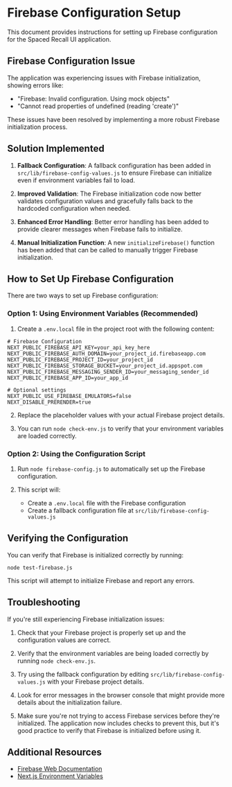 # Firebase Configuration Setup

This document provides instructions for setting up Firebase configuration for the Spaced Recall UI application.

## Firebase Configuration Issue

The application was experiencing issues with Firebase initialization, showing errors like:
- "Firebase: Invalid configuration. Using mock objects"
- "Cannot read properties of undefined (reading 'create')"

These issues have been resolved by implementing a more robust Firebase initialization process.

## Solution Implemented

1. **Fallback Configuration**: A fallback configuration has been added in `src/lib/firebase-config-values.js` to ensure Firebase can initialize even if environment variables fail to load.

2. **Improved Validation**: The Firebase initialization code now better validates configuration values and gracefully falls back to the hardcoded configuration when needed.

3. **Enhanced Error Handling**: Better error handling has been added to provide clearer messages when Firebase fails to initialize.

4. **Manual Initialization Function**: A new `initializeFirebase()` function has been added that can be called to manually trigger Firebase initialization.

## How to Set Up Firebase Configuration

There are two ways to set up Firebase configuration:

### Option 1: Using Environment Variables (Recommended)

1. Create a `.env.local` file in the project root with the following content:

```
# Firebase Configuration
NEXT_PUBLIC_FIREBASE_API_KEY=your_api_key_here
NEXT_PUBLIC_FIREBASE_AUTH_DOMAIN=your_project_id.firebaseapp.com
NEXT_PUBLIC_FIREBASE_PROJECT_ID=your_project_id
NEXT_PUBLIC_FIREBASE_STORAGE_BUCKET=your_project_id.appspot.com
NEXT_PUBLIC_FIREBASE_MESSAGING_SENDER_ID=your_messaging_sender_id
NEXT_PUBLIC_FIREBASE_APP_ID=your_app_id

# Optional settings
NEXT_PUBLIC_USE_FIREBASE_EMULATORS=false
NEXT_DISABLE_PRERENDER=true
```

2. Replace the placeholder values with your actual Firebase project details.

3. You can run `node check-env.js` to verify that your environment variables are loaded correctly.

### Option 2: Using the Configuration Script

1. Run `node firebase-config.js` to automatically set up the Firebase configuration.

2. This script will:
   - Create a `.env.local` file with the Firebase configuration
   - Create a fallback configuration file at `src/lib/firebase-config-values.js`

## Verifying the Configuration

You can verify that Firebase is initialized correctly by running:

```
node test-firebase.js
```

This script will attempt to initialize Firebase and report any errors.

## Troubleshooting

If you're still experiencing Firebase initialization issues:

1. Check that your Firebase project is properly set up and the configuration values are correct.

2. Verify that the environment variables are being loaded correctly by running `node check-env.js`.

3. Try using the fallback configuration by editing `src/lib/firebase-config-values.js` with your Firebase project details.

4. Look for error messages in the browser console that might provide more details about the initialization failure.

5. Make sure you're not trying to access Firebase services before they're initialized. The application now includes checks to prevent this, but it's good practice to verify that Firebase is initialized before using it.

## Additional Resources

- [Firebase Web Documentation](https://firebase.google.com/docs/web/setup)
- [Next.js Environment Variables](https://nextjs.org/docs/basic-features/environment-variables) 